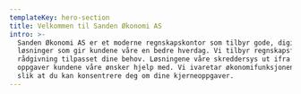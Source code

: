 ```yaml
---
templateKey: hero-section
title: Velkommen til Sanden Økonomi AS
intro: >-
  Sanden Økonomi AS er et moderne regnskapskontor som tilbyr gode, digitale
  løsninger som gir kundene våre en bedre hverdag. Vi tilbyr regnskapsførsel og
  rådgivning tilpasset dine behov. Løsningene våre skreddersys ut ifra hvilke
  oppgaver kundene våre ønsker hjelp med. Vi ivaretar økonomifunksjonen for deg
  slik at du kan konsentrere deg om dine kjerneoppgaver.
---
```


